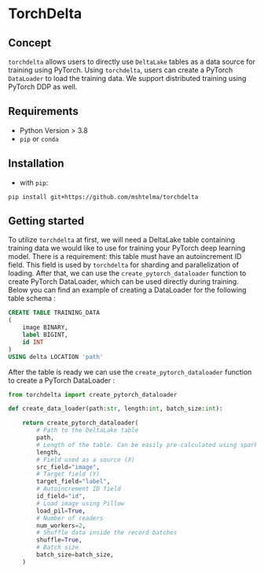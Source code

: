 # TorchDelta

## Concept

`torchdelta` allows users to directly use  `DeltaLake` tables as a data source for training using PyTorch. 
Using  `torchdelta`, users can create a PyTorch  `DataLoader` to load the training data. 
We support distributed training using PyTorch DDP as well. 

## Requirements

- Python Version \> 3.8
- `pip` or `conda`

## Installation

- with `pip`:

```
pip install git+https://github.com/mshtelma/torchdelta
```

## Getting started
To utilize `torchdelta` at first, we will need a DeltaLake table containing training data we would like to use for training your PyTorch deep learning model. 
There is a requirement: this table must have an autoincrement ID field. This field is used by `torchdelta` for sharding and parallelization of loading. 
After that, we can use the `create_pytorch_dataloader` function to create PyTorch DataLoader, which can be used directly during training. 
Below you can find an example of creating a DataLoader for the following table schema :


```sql
CREATE TABLE TRAINING_DATA 
(   
    image BINARY,   
    label BIGINT,   
    id INT
) 
USING delta LOCATION 'path' 
```

After the table is ready we can use the `create_pytorch_dataloader` function to create a PyTorch DataLoader :
```python
from torchdelta import create_pytorch_dataloader

def create_data_loader(path:str, length:int, batch_size:int):

    return create_pytorch_dataloader(
        # Path to the DeltaLake table
        path,
        # Length of the table. Can be easily pre-calculated using spark.read.load(path).count()
        length,
        # Field used as a source (X)
        src_field="image",
        # Target field (Y)
        target_field="label",
        # Autoincrement ID field
        id_field="id",
        # Load image using Pillow
        load_pil=True,
        # Number of readers 
        num_workers=2,
        # Shuffle data inside the record batches
        shuffle=True,
        # Batch size        
        batch_size=batch_size,
    )
```